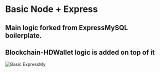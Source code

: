 # Basic Node + Express 
## Main logic forked from ExpressMySQL boilerplate.
## Blockchain-HDWallet logic is added on top of it

![Basic ExpressMy](https://user-images.githubusercontent.com/10539949/153817032-210bf079-4e7d-48d8-b590-75498088376f.gif)

